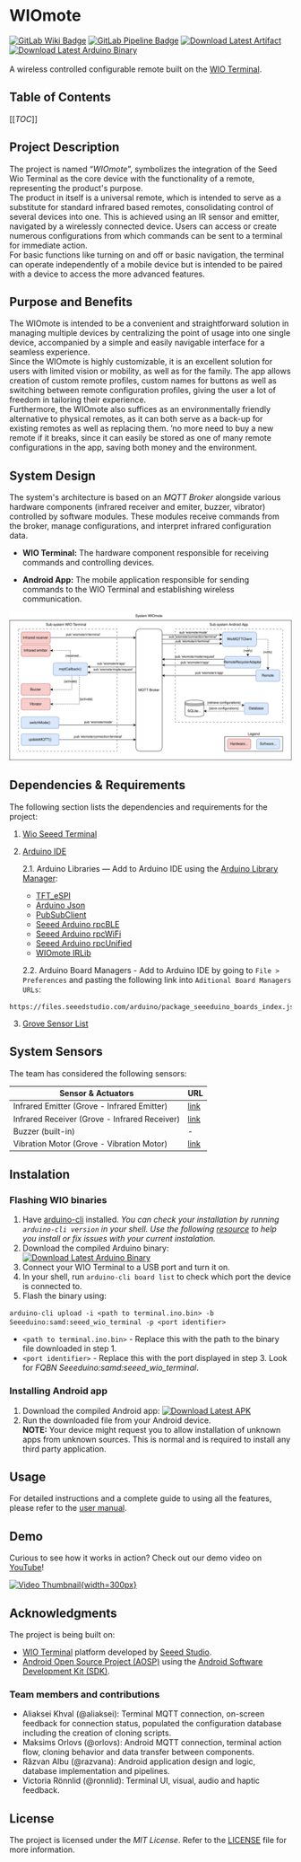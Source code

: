 # WIOmote
[![GitLab Wiki Badge](https://img.shields.io/badge/GitLab-Wiki-d94a34.svg?logo=gitlab)](https://git.chalmers.se/courses/dit113/2024/group-9/wiomote.wiki.git) [![GitLab Pipeline Badge](https://git.chalmers.se/courses/dit113/2024/group-9/wiomote/badges/main/pipeline.svg)](https://git.chalmers.se/courses/dit113/2024/group-9/wiomote/-/jobs) [![Download Latest Artifact](https://img.shields.io/badge/Download-APK-d94a34.svg?logo=android&logoColor=white&color=green)](https://git.chalmers.se/courses/dit113/2024/group-9/wiomote/-/jobs/artifacts/main/raw/app/build/outputs/apk/release/app-release.apk?job=build_android) [![Download Latest Arduino Binary](https://img.shields.io/badge/Download-Binary-d94a34.svg?logo=arduino&logoColor=white&color=blue)](https://git.chalmers.se/courses/dit113/2024/group-9/wiomote/-/jobs/artifacts/main/raw/terminal/build/output/terminal.ino.bin?job=build_arduino)
\
\
A wireless controlled configurable remote built on the [WIO Terminal](https://www.seeedstudio.com/Wio-Terminal-p-4509.html).

## Table of Contents

[[_TOC_]]

## Project Description

The project is named “*WIOmote*”, symbolizes the integration of the Seed Wio Terminal as the core device with the functionality of a remote, representing the product's purpose.
\
The product in itself is a universal remote, which is intended to serve as a substitute for standard infrared based remotes, consolidating control of several devices into one. This is achieved using an IR sensor and emitter, navigated by a wirelessly connected device. Users can access or create numerous configurations from which commands can be sent to a terminal for immediate action.
\
For basic functions like turning on and off or basic navigation, the terminal can operate independently of a mobile device but is intended to be paired with a device to access the more advanced features.

## Purpose and Benefits

The WIOmote is intended to be a convenient and straightforward solution in managing multiple devices by centralizing the point of usage into one single device, accompanied by a simple and easily navigable interface for a seamless experience.
\
Since the WIOmote is highly customizable, it is an excellent solution for users with limited vision or mobility, as well as for the family. The app allows creation of custom remote profiles, custom names for buttons as well as switching between remote configuration profiles, giving the user a lot of freedom in tailoring their experience.
\
Furthermore, the WIOmote also suffices as an environmentally friendly alternative to physical remotes, as it can both serve as a back-up for existing remotes as well as replacing them. ’no more need to buy a new remote if it breaks, since it can easily be stored as one of many remote configurations in the app, saving both money and the environment.

## System Design

The system's architecture is based on an *MQTT Broker* alongside various hardware components (infrared receiver and emiter, buzzer, vibrator) controlled by software modules. These modules receive commands from the broker, manage configurations, and interpret infrared configuration data.

- **WIO Terminal:** The hardware component responsible for receiving commands and controlling devices.

- **Android App:** The mobile application responsible for sending commands to the WIO Terminal and establishing wireless communication.

![Architecture](assets/Architecture.svg)

## Dependencies & Requirements
The following section lists the dependencies and requirements for the project:

1. [Wio Seeed Terminal](https://www.seeedstudio.com/Wio-Terminal-p-4509.html)
2. [Arduino IDE](https://www.arduino.cc/en/software) 
   
   2.1. Arduino Libraries — Add to Arduino IDE using the [Arduino Library Manager](https://support.arduino.cc/hc/en-us/articles/5145457742236-Add-libraries-to-Arduino-IDE):
   - [TFT_eSPI](https://github.com/Bodmer/TFT_eSPI)
   - [Arduino Json](https://arduinojson.org/)
   - [PubSubClient](https://github.com/knolleary/pubsubclient)
   - [Seeed Arduino rpcBLE](https://github.com/Seeed-Studio/Seeed_Arduino_rpcBLE)
   - [Seeed Arduino rpcWiFi](https://github.com/Seeed-Studio/Seeed_Arduino_rpcWiFi)
   - [Seeed Arduino rpcUnified](https://github.com/Seeed-Studio/Seeed_Arduino_rpcUnified)
   - [WIOmote IRLib](https://git.chalmers.se/courses/dit113/2024/group-9/wiomote_irlib)
   
   2.2. Arduino Board Managers - Add to Arduino IDE by going to `File > Preferences` and pasting the following link into `Aditional Board Managers URLs`:
```shell
https://files.seeedstudio.com/arduino/package_seeeduino_boards_index.json
```
3. [Grove Sensor List](#system-sensors)

## System Sensors

The team has considered the following sensors:

| Sensor & Actuators                           | URL                                                           |
|----------------------------------------------|---------------------------------------------------------------|
| Infrared Emitter (Grove - Infrared Emitter)  | [link](https://wiki.seeedstudio.com/Grove-Infrared_Emitter)   |
| Infrared Receiver (Grove - Infrared Receiver)| [link](https://wiki.seeedstudio.com/Grove-Infrared_Receiver/) |
| Buzzer (built-in)                            | -                                                             |
| Vibration Motor (Grove - Vibration Motor)    | [link](https://wiki.seeedstudio.com/Grove-Vibration_Motor/)   |

## Instalation

### Flashing WIO binaries

1. Have [arduino-cli](https://github.com/arduino/arduino-cli) installed. _You can check your installation by running `arduino-cli version` in your shell._ _Use the following _[_resource_](https://arduino.github.io/arduino-cli/0.35/installation/)_ to help you install or fix issues with your current instalation._
2. Download the compiled Arduino binary: [![Download Latest Arduino Binary](https://img.shields.io/badge/Download-Binary-d94a34.svg?logo=arduino&logoColor=white&color=blue)](https://git.chalmers.se/courses/dit113/2024/group-9/wiomote/-/jobs/artifacts/main/raw/terminal/build/output/terminal.ino.bin?job=build_arduino)
3. Connect your WIO Terminal to a USB port and turn it on.
4. In your shell, run `arduino-cli board list` to check which port the device is connected to.
5. Flash the binary using: 
```shell 
arduino-cli upload -i <path to terminal.ino.bin> -b Seeeduino:samd:seeed_wio_terminal -p <port identifier>
```
   * `<path to terminal.ino.bin>` - Replace this with the path to the binary file downloaded in step 1.
   * `<port identifier>` - Replace this with the port displayed in step 3. Look for _FQBN Seeeduino:samd:seeed_wio_terminal_.

### Installing Android app

1. Download the compiled Android app: [![Download Latest APK](https://img.shields.io/badge/Download-APK-d94a34.svg?logo=android&logoColor=white&color=green)](https://git.chalmers.se/courses/dit113/2024/group-9/wiomote/-/jobs/artifacts/main/raw/app/build/outputs/apk/release/app-release.apk?job=build_android)
2. Run the downloaded file from your Android device. 
\
**NOTE:** Your device might request you to allow installation of unknown apps from unknown sources. This is normal and is required to install any third party application.

## Usage

For detailed instructions and a complete guide to using all the features, please refer to the [user manual](https://git.chalmers.se/courses/dit113/2024/group-9/wiomote/-/wikis/documentation/User%20Manual).

## Demo

Curious to see how it works in action? Check out our demo video on [YouTube](https://youtu.be/9HRPDOEo8KA)!

[![Video Thumbnail](assets/Thumbnail.png){width=300px}](https://youtu.be/9HRPDOEo8KA)

## Acknowledgments

The project is being built on:

- [WIO Terminal](https://www.seeedstudio.com/Wio-Terminal-p-4509.html) platform developed by [Seeed Studio](https://www.seeedstudio.com/).
- [Android Open Source Project (AOSP)](https://source.android.com/) using the [Android Software Development Kit (SDK)](https://developer.android.com/studio).

### Team members and contributions
- Aliaksei Khval (@aliaksei): Terminal MQTT connection, on-screen feedback for connection status, populated the configuration database including the creation of cloning scripts.
- Maksims Orlovs (@orlovs): Android MQTT connection, terminal action flow, cloning behavior and data transfer between components.
- Răzvan Albu (@razvana): Android application design and logic, database implementation and pipelines.
- Victoria Rönnlid (@ronnlid): Terminal UI, visual, audio and haptic feedback.

## License
The project is licensed under the *MIT License*. Refer to the [LICENSE](https://git.chalmers.se/courses/dit113/2024/group-9/wiomote/-/blob/main/LICENSE?ref_type=heads) file for more information.
